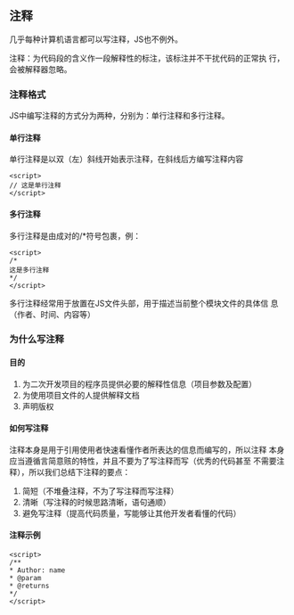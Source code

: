 ## 注释

几乎每种计算机语言都可以写注释，JS也不例外。

注释：为代码段的含义作一段解释性的标注，该标注并不干扰代码的正常执
行，会被解释器忽略。

### 注释格式

JS中编写注释的方式分为两种，分别为：单行注释和多行注释。

#### 单行注释

单行注释是以双（左）斜线开始表示注释，在斜线后方编写注释内容

```
<script>
// 这是单行注释
</script>
```

#### 多行注释

多行注释是由成对的/*符号包裹，例：

```
<script>
/*
这是多行注释
*/
</script>
```

多行注释经常用于放置在JS文件头部，用于描述当前整个模块文件的具体信
息（作者、时间、内容等）

### 为什么写注释

#### 目的

1. 为二次开发项目的程序员提供必要的解释性信息（项目参数及配置）
2. 为使用项目文件的人提供解释文档
3. 声明版权

#### 如何写注释

注释本身是用于引用使用者快速看懂作者所表达的信息而编写的，所以注释
本身应当遵循言简意赅的特性，并且不要为了写注释而写（优秀的代码甚至
不需要注释），所以我们总结下注释的要点：

   1. 简短（不堆叠注释，不为了写注释而写注释）
   2. 清晰（写注释的时候思路清晰，语句通顺）
   3. 避免写注释（提高代码质量，写能够让其他开发者看懂的代码）

#### 注释示例

```
<script>
/**
* Author: name
* @param 
* @returns 
*/
</script>
```



